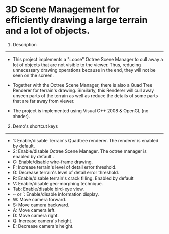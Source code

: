 3D Scene Management for efficiently drawing a large terrain and a lot of objects. 
====================================
1. Description
-------------------
- This project implements a "Loose" Octree Scene Manager to cull away a lot of objects that are not visible to the viewer. Thus, reducing unnecessary drawing operations because in the end, they will not be seen on the screen.
- Together with the Octree Scene Manager, there is also a Quad Tree Renderer for terrain's drawing. Similarly, this Renderer will cull away unseen parts of the terrain as well as reduce the details of some parts that are far away from viewer. 

- The project is implemented using Visual C++ 2008 & OpenGL (no shader).

2. Demo's shortcut keys
-------------------
- 1: Enable/disable Terrain's Quadtree renderer. The renderer is enabled by default.
- 2: Enable/disable Octree Scene Manager. The octree manager is enabled by default..
- C: Enable/disable wire-frame drawing.
- F: Increase terrain's level of detail error threshold.
- G: Decrease terrain's level of detail error threshold.
- R: Enable/disable terrain's crack filling. Enabled by default
- V: Enable/disable geo-morphing technique.
- Tab: Enable/disable bird-eye view.
- ~ or `: Enable/disable information display.
- W: Move camera forward.
- S: Move camera backward.
- A: Move camera left.
- D: Move camera right.
- Q: Increase camera's height.
- E: Decrease camera's height.